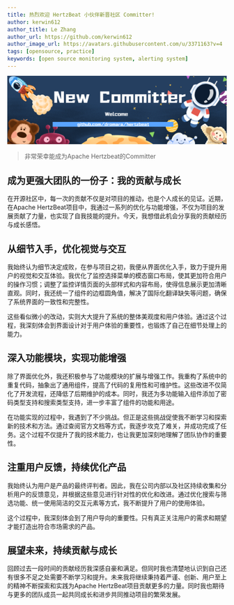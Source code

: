 ```yaml
---
title: 热烈欢迎 HertzBeat 小伙伴新晋社区 Committer!
author: kerwin612
author_title: Le Zhang
author_url: https://github.com/kerwin612
author_image_url: https://avatars.githubusercontent.com/u/3371163?v=4
tags: [opensource, practice]
keywords: [open source monitoring system, alerting system]
---
```


![hertzBeat](/img/blog/new-committer.png)

> 非常荣幸能成为Apache Hertzbeat的Committer  

## 成为更强大团队的一份子：我的贡献与成长
在开源社区中，每一次的贡献不仅是对项目的推动，也是个人成长的见证。近期，在Apache HertzBeat项目中，我通过一系列的优化与功能增强，不仅为项目的发展贡献了力量，也实现了自我技能的提升。今天，我想借此机会分享我的贡献经历与成长感悟。

## 从细节入手，优化视觉与交互
我始终认为细节决定成败，在参与项目之初，我便从界面优化入手，致力于提升用户的视觉和交互体验。我优化了监控选择菜单的模态窗口布局，使其更加符合用户的操作习惯；调整了监控详情页面的头部样式和内容布局，使得信息展示更加清晰直观。同时，我还统一了组件的边框圆角值，解决了国际化翻译缺失等问题，确保了系统界面的一致性和完整性。

这些看似微小的改动，实则大大提升了系统的整体美观度和用户体验。通过这个过程，我深刻体会到界面设计对于用户体验的重要性，也锻炼了自己在细节处理上的能力。

## 深入功能模块，实现功能增强
除了界面优化外，我还积极参与了功能模块的扩展与增强工作。我重构了系统中的重复代码，抽象出了通用组件，提高了代码的复用性和可维护性。这些改进不仅简化了开发流程，还降低了后期维护的成本。同时，我还为多功能输入组件添加了密码类型支持和搜索类型支持，进一步丰富了组件的功能和用途。

在功能实现的过程中，我遇到了不少挑战。但正是这些挑战促使我不断学习和探索新的技术和方法。通过查阅官方文档等方式，我逐步攻克了难关，并成功完成了任务。这个过程不仅提升了我的技术能力，也让我更加深刻地理解了团队协作的重要性。

## 注重用户反馈，持续优化产品
我始终认为用户是产品的最终评判者。因此，我在公司内部以及社区持续收集和分析用户的反馈意见，并根据这些意见进行针对性的优化和改进。通过优化搜索与筛选功能、统一使用简洁的交互元素等方式，我不断提升了用户的使用体验。

这个过程中，我深刻体会到了用户导向的重要性。只有真正关注用户的需求和期望才能打造出符合市场需求的产品。

## 展望未来，持续贡献与成长
回顾过去一段时间的贡献经历我深感自豪和满足。但同时我也清楚地认识到自己还有很多不足之处需要不断学习和提升。未来我将继续秉持着严谨、创新、用户至上的精神不断探索和实践为Apache HertzBeat项目贡献更多的力量。同时我也期待与更多的团队成员一起共同成长和进步共同推动项目的繁荣发展。
